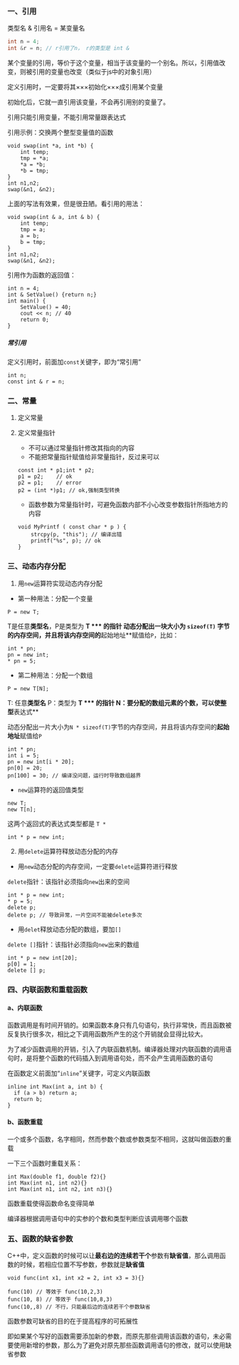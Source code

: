 ### 一、引用
类型名 & 引用名 = 某变量名
```c++
int n = 4;
int &r = n; // r引用了n， r的类型是 int &
```

某个变量的引用，等价于这个变量，相当于该变量的一个别名。所以，引用值改变，则被引用的变量也改变（类似于js中的对象引用）

定义引用时，一定要将其×××初始化×××成引用某个变量

初始化后，它就一直引用该变量，不会再引用别的变量了。

引用只能引用变量，不能引用常量跟表达式

引用示例：交换两个整型变量值的函数
```
void swap(int *a, int *b) {
    int temp;
    tmp = *a;
    *a = *b;
    *b = tmp;
}
int n1,n2;
swap(&n1, &n2);
```

上面的写法有效果，但是很丑陋。看引用的用法：
```
void swap(int & a, int & b) {
    int temp;
    tmp = a;
    a = b;
    b = tmp;
}
int n1,n2;
swap(&n1, &n2);
```
引用作为函数的返回值：
```
int n = 4;
int & SetValue() {return n;}
int main() {
    SetValue() = 40;
    cout << n; // 40
    return 0;
}
```
##### 常引用
定义引用时，前面加`const`关键字，即为“常引用”

```
int n;
const int & r = n;
```

### 二、常量
1. 定义常量
2. 定义常量指针
    - 不可以通过常量指针修改其指向的内容
    - 不能把常量指针赋值给非常量指针，反过来可以

    ```
    const int * p1;int * p2;
    p1 = p2;    // ok
    p2 = p1;    // error
    p2 = (int *)p1; // ok,强制类型转换
    ```
    - 函数参数为常量指针时，可避免函数内部不小心改变参数指针所指地方的内容
    ```
    void MyPrintf ( const char * p ) {
        strcpy(p, "this"); // 编译出错
        printf("%s", p); // ok
    }
    ```


### 三、动态内存分配
1. 用`new`运算符实现动态内存分配

  -  第一种用法：分配一个变量
  ```
  P = new T;
  ```
  T是任意**类型名**，P是类型为 **T *** 的指针
  动态分配出一块大小为 `sizeof(T)` 字节的内存空间，并且将该内存空间的**起始地址**赋值给`P`，比如：

  ```
  int * pn;
  pn = new int;
  * pn = 5;
  ```

  - 第二种用法：分配一个数组
  ```
  P = new T[N];
  ```
  T: 任意**类型名**
  P：类型为 **T *** 的指针
  N：要分配的数组元素的个数，可以使整型**表达式**

  动态分配出一片大小为`N * sizeof(T)`字节的内存空间，并且将该内存空间的**起始地址**赋值给`P`

  ```
  int * pn;
  int i = 5;
  pn = new int[i * 20];
  pn[0] = 20;
  pn[100] = 30; // 编译没问题，运行时导致数组越界
  ```

  - `new`运算符的返回值类型

  ```
  new T;
  new T[n];
  ```

  这两个返回式的表达式类型都是 `T *`

  `int * p = new int;`

2. 用`delete`运算符释放动态分配的内存

  - 用`new`动态分配的内存空间，一定要`delete`运算符进行释放

  `delete`指针：该指针必须指向`new`出来的空间

  ```
  int * p = new int;
  * p = 5;
  delete p;
  delete p; // 导致异常，一片空间不能被delete多次
  ```

  - 用`delet`释放动态分配的数组，要加`[]`

  `delete []`指针：该指针必须指向`new`出来的数组

  ```
  int * p = new int[20];
  p[0] = 1;
  delete [] p;
  ```

### 四、内联函数和重载函数

#### a、内联函数

函数调用是有时间开销的。如果函数本身只有几句语句，执行非常快，而且函数被反复执行很多次，相比之下调用函数所产生的这个开销就会显得比较大。

为了减少函数调用的开销，引入了内联函数机制。编译器处理对内联函数的调用语句时，是将整个函数的代码插入到调用语句处，而不会产生调用函数的语句

在函数定义前面加“`inline`”关键字，可定义内联函数

```
inline int Max(int a, int b) {
  if (a > b) return a;
  return b;
}
```

#### b、函数重载

一个或多个函数，名字相同，然而参数个数或参数类型不相同，这就叫做函数的重载

一下三个函数时重载关系：
```
int Max(double f1, double f2){}
int Max(int n1, int n2){}
int Max(int n1, int n2, int n3){}
```

函数重载使得函数命名变得简单

编译器根据调用语句中的实参的个数和类型判断应该调用哪个函数

### 五、函数的缺省参数

C++中，定义函数的时候可以让**最右边的连续若干个**参数有**缺省值**，那么调用函数的时候，若相应位置不写参数，参数就是**缺省值**

`void func(int x1, int x2 = 2, int x3 = 3){}`

```
func(10) // 等效于 func(10,2,3)
func(10, 8) // 等效于 func(10,8,3)
func(10,,8) // 不行，只能最后边的连续若干个参数缺省
```

函数参数可缺省的目的在于提高程序的可拓展性

即如果某个写好的函数需要添加新的参数，而原先那些调用该函数的语句，未必需要使用新增的参数，那么为了避免对原先那些函数调用语句的修改，就可以使用缺省参数
